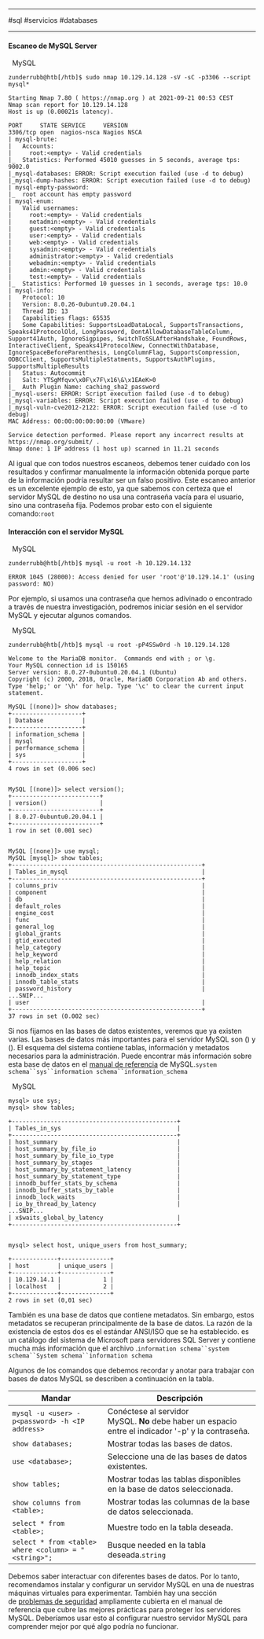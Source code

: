
-----------
#sql #servicios #databases

---------

#### Escaneo de MySQL Server

  MySQL

```shell-session
zunderrubb@htb[/htb]$ sudo nmap 10.129.14.128 -sV -sC -p3306 --script mysql*

Starting Nmap 7.80 ( https://nmap.org ) at 2021-09-21 00:53 CEST
Nmap scan report for 10.129.14.128
Host is up (0.00021s latency).

PORT     STATE SERVICE     VERSION
3306/tcp open  nagios-nsca Nagios NSCA
| mysql-brute: 
|   Accounts: 
|     root:<empty> - Valid credentials
|_  Statistics: Performed 45010 guesses in 5 seconds, average tps: 9002.0
|_mysql-databases: ERROR: Script execution failed (use -d to debug)
|_mysql-dump-hashes: ERROR: Script execution failed (use -d to debug)
| mysql-empty-password: 
|_  root account has empty password
| mysql-enum: 
|   Valid usernames: 
|     root:<empty> - Valid credentials
|     netadmin:<empty> - Valid credentials
|     guest:<empty> - Valid credentials
|     user:<empty> - Valid credentials
|     web:<empty> - Valid credentials
|     sysadmin:<empty> - Valid credentials
|     administrator:<empty> - Valid credentials
|     webadmin:<empty> - Valid credentials
|     admin:<empty> - Valid credentials
|     test:<empty> - Valid credentials
|_  Statistics: Performed 10 guesses in 1 seconds, average tps: 10.0
| mysql-info: 
|   Protocol: 10
|   Version: 8.0.26-0ubuntu0.20.04.1
|   Thread ID: 13
|   Capabilities flags: 65535
|   Some Capabilities: SupportsLoadDataLocal, SupportsTransactions, Speaks41ProtocolOld, LongPassword, DontAllowDatabaseTableColumn, Support41Auth, IgnoreSigpipes, SwitchToSSLAfterHandshake, FoundRows, InteractiveClient, Speaks41ProtocolNew, ConnectWithDatabase, IgnoreSpaceBeforeParenthesis, LongColumnFlag, SupportsCompression, ODBCClient, SupportsMultipleStatments, SupportsAuthPlugins, SupportsMultipleResults
|   Status: Autocommit
|   Salt: YTSgMfqvx\x0F\x7F\x16\&\x1EAeK>0
|_  Auth Plugin Name: caching_sha2_password
|_mysql-users: ERROR: Script execution failed (use -d to debug)
|_mysql-variables: ERROR: Script execution failed (use -d to debug)
|_mysql-vuln-cve2012-2122: ERROR: Script execution failed (use -d to debug)
MAC Address: 00:00:00:00:00:00 (VMware)

Service detection performed. Please report any incorrect results at https://nmap.org/submit/ .
Nmap done: 1 IP address (1 host up) scanned in 11.21 seconds
```

Al igual que con todos nuestros escaneos, debemos tener cuidado con los resultados y confirmar manualmente la información obtenida porque parte de la información podría resultar ser un falso positivo. Este escaneo anterior es un excelente ejemplo de esto, ya que sabemos con certeza que el servidor MySQL de destino no usa una contraseña vacía para el usuario, sino una contraseña fija. Podemos probar esto con el siguiente comando:`root`

#### Interacción con el servidor MySQL

  MySQL

```shell-session
zunderrubb@htb[/htb]$ mysql -u root -h 10.129.14.132

ERROR 1045 (28000): Access denied for user 'root'@'10.129.14.1' (using password: NO)
```

Por ejemplo, si usamos una contraseña que hemos adivinado o encontrado a través de nuestra investigación, podremos iniciar sesión en el servidor MySQL y ejecutar algunos comandos.

  MySQL

```shell-session
zunderrubb@htb[/htb]$ mysql -u root -pP4SSw0rd -h 10.129.14.128

Welcome to the MariaDB monitor.  Commands end with ; or \g.
Your MySQL connection id is 150165
Server version: 8.0.27-0ubuntu0.20.04.1 (Ubuntu)                                                         
Copyright (c) 2000, 2018, Oracle, MariaDB Corporation Ab and others.                                     
Type 'help;' or '\h' for help. Type '\c' to clear the current input statement.                           
      
MySQL [(none)]> show databases;                                                                          
+--------------------+
| Database           |
+--------------------+
| information_schema |
| mysql              |
| performance_schema |
| sys                |
+--------------------+
4 rows in set (0.006 sec)


MySQL [(none)]> select version();
+-------------------------+
| version()               |
+-------------------------+
| 8.0.27-0ubuntu0.20.04.1 |
+-------------------------+
1 row in set (0.001 sec)


MySQL [(none)]> use mysql;
MySQL [mysql]> show tables;
+------------------------------------------------------+
| Tables_in_mysql                                      |
+------------------------------------------------------+
| columns_priv                                         |
| component                                            |
| db                                                   |
| default_roles                                        |
| engine_cost                                          |
| func                                                 |
| general_log                                          |
| global_grants                                        |
| gtid_executed                                        |
| help_category                                        |
| help_keyword                                         |
| help_relation                                        |
| help_topic                                           |
| innodb_index_stats                                   |
| innodb_table_stats                                   |
| password_history                                     |
...SNIP...
| user                                                 |
+------------------------------------------------------+
37 rows in set (0.002 sec)
```

Si nos fijamos en las bases de datos existentes, veremos que ya existen varias. Las bases de datos más importantes para el servidor MySQL son () y (). El esquema del sistema contiene tablas, información y metadatos necesarios para la administración. Puede encontrar más información sobre esta base de datos en el [manual de referencia](https://dev.mysql.com/doc/refman/8.0/en/system-schema.html#:~:text=The%20mysql%20schema%20is%20the,used%20for%20other%20operational%20purposes) de MySQL.`system schema``sys``information schema``information_schema`

  MySQL

```shell-session
mysql> use sys;
mysql> show tables;  

+-----------------------------------------------+
| Tables_in_sys                                 |
+-----------------------------------------------+
| host_summary                                  |
| host_summary_by_file_io                       |
| host_summary_by_file_io_type                  |
| host_summary_by_stages                        |
| host_summary_by_statement_latency             |
| host_summary_by_statement_type                |
| innodb_buffer_stats_by_schema                 |
| innodb_buffer_stats_by_table                  |
| innodb_lock_waits                             |
| io_by_thread_by_latency                       |
...SNIP...
| x$waits_global_by_latency                     |
+-----------------------------------------------+


mysql> select host, unique_users from host_summary;

+-------------+--------------+                   
| host        | unique_users |                   
+-------------+--------------+                   
| 10.129.14.1 |            1 |                   
| localhost   |            2 |                   
+-------------+--------------+                   
2 rows in set (0,01 sec)  
```

También es una base de datos que contiene metadatos. Sin embargo, estos metadatos se recuperan principalmente de la base de datos. La razón de la existencia de estos dos es el estándar ANSI/ISO que se ha establecido. es un catálogo del sistema de Microsoft para servidores SQL Server y contiene mucha más información que el archivo .`information schema``system schema``System schema``information schema`

Algunos de los comandos que debemos recordar y anotar para trabajar con bases de datos MySQL se describen a continuación en la tabla.

|**Mandar**|**Descripción**|
|---|---|
|`mysql -u <user> -p<password> -h <IP address>`|Conéctese al servidor MySQL. **No** debe haber un espacio entre el indicador '-p' y la contraseña.|
|`show databases;`|Mostrar todas las bases de datos.|
|`use <database>;`|Seleccione una de las bases de datos existentes.|
|`show tables;`|Mostrar todas las tablas disponibles en la base de datos seleccionada.|
|`show columns from <table>;`|Mostrar todas las columnas de la base de datos seleccionada.|
|`select * from <table>;`|Muestre todo en la tabla deseada.|
|`select * from <table> where <column> = "<string>";`|Busque needed en la tabla deseada.`string`|

Debemos saber interactuar con diferentes bases de datos. Por lo tanto, recomendamos instalar y configurar un servidor MySQL en una de nuestras máquinas virtuales para experimentar. También hay una sección de [problemas de seguridad](https://dev.mysql.com/doc/refman/8.0/en/general-security-issues.html) ampliamente cubierta en el manual de referencia que cubre las mejores prácticas para proteger los servidores MySQL. Deberíamos usar esto al configurar nuestro servidor MySQL para comprender mejor por qué algo podría no funcionar.
